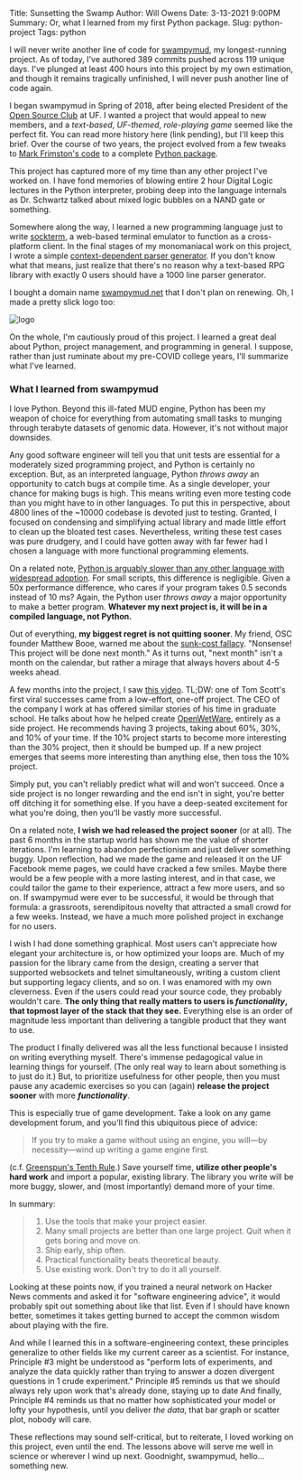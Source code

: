 Title: Sunsetting the Swamp
Author: Will Owens
Date: 3-13-2021 9:00PM
Summary: Or, what I learned from my first Python package.
Slug: python-project
Tags: python

I will never write another line of code for [swampymud](https://github.com/ufosc/swampymud), my longest-running project.
As of today, I've authored 389 commits pushed across 119 unique days.
I've plunged at least 400 hours into this project by my own estimation, and though it remains tragically unfinished, I will never push another line of code again.

I began swampymud in Spring of 2018, after being elected President of the [Open Source Club](https://ufopensource.club) at UF.
I wanted a project that would appeal to new members, and a *text-based*, *UF-themed*, *role-playing game* seemed like the perfect fit.
You can read more history here (link pending), but I'll keep this brief.
Over the course of two years, the project evolved from a few tweaks to [Mark Frimston's code](https://github.com/Frimkron/mud-pi) to a complete [Python package](https://pypi.org/project/swampymud/).

This project has captured more of my time than any other project I've worked on.
I have fond memories of blowing entire 2 hour Digital Logic lectures in the Python interpreter, probing deep into the language internals as Dr. Schwartz talked about mixed logic bubbles on a NAND gate or something.

Somewhere along the way, I learned a new programming language just to write [sockterm](https://github.com/wsowens/sockterm), a web-based terminal emulator to function as a cross-platform client.
In the final stages of my monomaniacal work on this project, I wrote a simple [context-dependent parser generator](https://github.com/ufosc/swampymud/blob/fe5bfa683e63370c3db14f6fa9b6c1bb088b3627/swampymud/util/parser.py).
If you don't know what that means, just realize that there's no reason why a text-based RPG library with exactly 0 users should have a 1000 line parser generator.

I bought a domain name [swampymud.net](https://swampymud.net) that I don't plan on renewing.
Oh, I made a pretty slick logo too:

![logo](https://raw.githubusercontent.com/ufosc/swampymud/2e28f9db1f0f4e1c4aafccdf7f58bf2a22b82366/images/sm_logo_animated.svg)

On the whole, I'm cautiously proud of this project.
I learned a great deal about Python, project management, and programming in general.
I suppose, rather than just ruminate about my pre-COVID college years, I'll summarize what I've learned.

### What I learned from swampymud

I love Python.
Beyond this ill-fated MUD engine, Python has been my weapon of choice for everything from automating small tasks to munging through terabyte datasets of genomic data.
However, it's not without major downsides.

Any good software engineer will tell you that unit tests are essential for a moderately sized programming project, and Python is certainly no exception.
But, as an interpreted language, Python *throws away* an opportunity to catch bugs at compile time.
As a single developer, your chance for making bugs is high.
This means writing even more testing code than you might have to in other languages.
To put this in perspective, about 4800 lines of the ~10000 codebase is devoted just to testing.
Granted, I focused on condensing and simplifying actual library and made little effort to clean up the bloated test cases.
Nevertheless, writing these test cases was pure drudgery, and I could have gotten away with far fewer had I chosen a language with more functional programming elements.

On a related note, [Python is arguably slower than any other language with widespread adoption](https://benchmarksgame-team.pages.debian.net/benchmarksgame/fastest/python3-go.html).
For small scripts, this difference is negligible.
Given a 50x performance difference, who cares if your program takes 0.5 seconds instead of 10 ms?
Again, the Python user *throws away* a major opportunity to make a better program. **Whatever my next project is, it will be in a compiled language, not Python.**

Out of everything, **my biggest regret is not quitting sooner**.
My friend, OSC founder Matthew Booe, warned me about the [sunk-cost fallacy](https://en.wikipedia.org/wiki/Sunk_cost#Fallacy_effect).
"Nonsense! This project will be done next month."
As it turns out, "next month" isn't a month on the calendar, but rather a mirage that always hovers about 4-5 weeks ahead.

A few months into the project, I saw [this video](https://youtu.be/3tO3h9APNbM).
TL;DW: one of Tom Scott's first viral successes came from a low-effort, one-off project.
The CEO of the company I work at has offered similar stories of his time in graduate school.
He talks about how he helped create [OpenWetWare](https://openwetware.org/wiki/Main_Page), entirely as a side project.
He recommends having 3 projects, taking about 60%, 30%, and 10% of your time.
If the 10% project starts to become more interesting than the 30% project, then it should be bumped up.
If a new project emerges that seems more interesting than anything else, then toss the 10% project.

Simply put, you can't reliably predict what will and won't succeed.
Once a side project is no longer rewarding and the end isn't in sight, you're better off ditching it for something else.
If you have a deep-seated excitement for what you're doing, then you'll be vastly more successful.

On a related note, **I wish we had released the project sooner** (or at all).
The past 6 months in the startup world has shown me the value of shorter iterations.
I'm learning to abandon perfectionism and just deliver something buggy.
Upon reflection, had we made the game and released it on the UF Facebook meme pages, we could have cracked a few smiles.
Maybe there would be a few people with a more lasting interest, and in that case, we could tailor the game to their experience, attract a few more users, and so on.
If swampymud were ever to be successful, it would be through that formula: a grassroots, serendipitous novelty that attracted a small crowd for a few weeks. 
Instead, we have a much more polished project in exchange for no users.

I wish I had done something graphical.
Most users can't appreciate how elegant your architecture is, or how optimized your loops are.
Much of my passion for the library came from the design, creating a server that supported websockets and telnet simultaneously, writing a custom client but supporting legacy clients, and so on.
I was enamored with my own cleverness.
Even if the users could read your source code, they probably wouldn't care. 
**The only thing that really matters to users is *functionality*, that topmost layer of the stack that they see.**
Everything else is an order of magnitude less important than delivering a tangible product that they want to use.

The product I finally delivered was all the less functional because I insisted on writing everything myself.
There's immense pedagogical value in learning things for yourself.
(The only real way to learn about something is to just do it.)
But, to prioritize usefulness for other people, then you must pause any academic exercises so you can (again) **release the project sooner** with more ***functionality***.

This is especially true of game development.
Take a look on any game development forum, and you'll find this ubiquitous piece of advice:

> If you try to make a game without using an engine, you will⁠—by necessity⁠—wind up writing a game engine first.

(c.f. [Greenspun's Tenth Rule](https://en.wikipedia.org/wiki/Greenspun%27s_tenth_rule).)
Save yourself time, **utilize other people's hard work** and import a popular, existing library.
The library you write will be more buggy, slower, and (most importantly) demand more of your time.

In summary:

> 1. Use the tools that make your project easier.
> 2. Many small projects are better than one large project. Quit when it gets boring and move on.
> 3. Ship early, ship often.
> 4. Practical functionality beats theoretical beauty.
> 5. Use existing work. Don't try to do it all yourself.

Looking at these points now, if you trained a neural network on Hacker News comments and asked it for "software engineering advice", it would probably spit out something about like that list.
Even if I should have known better, sometimes it takes getting burned to accept the common wisdom about playing with the fire.

And while I learned this in a software-engineering context, these principles generalize to other fields like my current career as a scientist.
For instance, Principle #3 might be understood as "perform lots of experiments, and analyze the data quickly rather than trying to answer a dozen divergent questions in 1 crude experiment."
Principle #5 reminds us that we should always rely upon work that's already done, staying up to date  And finally, Principle #4 reminds us that no matter how sophisticated your model or lofty your hypothesis, until you deliver *the data*, that bar graph or scatter plot, nobody will care.

These reflections may sound self-critical, but to reiterate, I loved working on this project, even until the end.
The lessons above will serve me well in science or wherever I wind up next.
Goodnight, swampymud, hello... something new.

